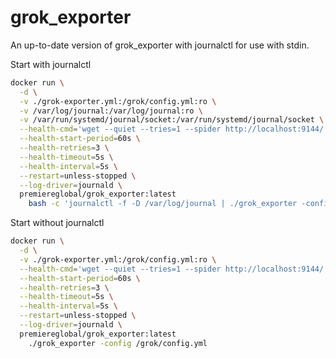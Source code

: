 # grok_exporter

An up-to-date version of grok_exporter with journalctl for use with stdin.

Start with journalctl

```bash
docker run \
  -d \
  -v ./grok-exporter.yml:/grok/config.yml:ro \
  -v /var/log/journal:/var/log/journal:ro \
  -v /var/run/systemd/journal/socket:/var/run/systemd/journal/socket \
  --health-cmd='wget --quiet --tries=1 --spider http://localhost:9144/ || exit 1' \
  --health-start-period=60s \
  --health-retries=3 \
  --health-timeout=5s \
  --health-interval=5s \
  --restart=unless-stopped \
  --log-driver=journald \
  premiereglobal/grok_exporter:latest
    bash -c 'journalctl -f -D /var/log/journal | ./grok_exporter -config /grok/config.yml'
```


Start without journalctl

```bash
docker run \
  -d \
  -v ./grok-exporter.yml:/grok/config.yml:ro \
  --health-cmd='wget --quiet --tries=1 --spider http://localhost:9144/ || exit 1' \
  --health-start-period=60s \
  --health-retries=3 \
  --health-timeout=5s \
  --health-interval=5s \
  --restart=unless-stopped \
  --log-driver=journald \
  premiereglobal/grok_exporter:latest
    ./grok_exporter -config /grok/config.yml
```
